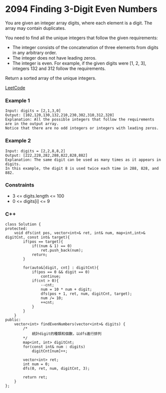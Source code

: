 # 2094 Finding 3-Digit Even Numbers

You are given an integer array digits, where each element is a digit. The array may contain duplicates.

You need to find all the unique integers that follow the given requirements:

* The integer consists of the concatenation of three elements from digits in any arbitrary order.
* The integer does not have leading zeros.
* The integer is even.
For example, if the given digits were [1, 2, 3], integers 132 and 312 follow the requirements.

Return a sorted array of the unique integers.


[LeetCode](https://leetcode.cn/problems/finding-3-digit-even-numbers/)

### Example 1

```
Input: digits = [2,1,3,0]
Output: [102,120,130,132,210,230,302,310,312,320]
Explanation: All the possible integers that follow the requirements are in the output array. 
Notice that there are no odd integers or integers with leading zeros.
```

### Example 2

```
Input: digits = [2,2,8,8,2]
Output: [222,228,282,288,822,828,882]
Explanation: The same digit can be used as many times as it appears in digits. 
In this example, the digit 8 is used twice each time in 288, 828, and 882. 
```

### Constraints

* 3 <= digits.length <= 100
* 0 <= digits[i] <= 9

### C++ 

```
class Solution {
protected:
    void dfs(int pos, vector<int>& ret, int& num, map<int,int>& digitCnt, const int& target){
        if(pos == target){
            if((num & 1) == 0)
                ret.push_back(num);
            return;
        }

        for(auto&[digit, cnt] : digitCnt){
            if(pos == 0 && digit == 0)
                continue;
            if(cnt > 0){
                --cnt;
                num = 10 * num + digit;
                dfs(pos + 1, ret, num, digitCnt, target);
                num /= 10;
                ++cnt;
            }
        }
    }
public:
    vector<int> findEvenNumbers(vector<int>& digits) {
        /*
            統計digit的種類和個數，以dfs進行排列
        */
        map<int, int> digitCnt;
        for(const int& num : digits)
            digitCnt[num]++;
        
        vector<int> ret;
        int num = 0;
        dfs(0, ret, num, digitCnt, 3);

        return ret;
    }
};
```